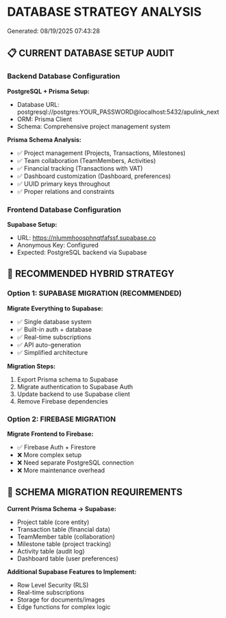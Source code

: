 ﻿# DATABASE STRATEGY ANALYSIS
Generated: 08/19/2025 07:43:28

## 📋 CURRENT DATABASE SETUP AUDIT

### Backend Database Configuration
**PostgreSQL + Prisma Setup:**
- Database URL: postgresql://postgres:YOUR_PASSWORD@localhost:5432/apulink_next
- ORM: Prisma Client
- Schema: Comprehensive project management system

**Prisma Schema Analysis:**
- ✅ Project management (Projects, Transactions, Milestones)
- ✅ Team collaboration (TeamMembers, Activities)
- ✅ Financial tracking (Transactions with VAT)
- ✅ Dashboard customization (Dashboard, preferences)
- ✅ UUID primary keys throughout
- ✅ Proper relations and constraints

### Frontend Database Configuration
**Supabase Setup:**
- URL: https://nlummhoosphnqtfafssf.supabase.co
- Anonymous Key: Configured
- Expected: PostgreSQL backend via Supabase

## 🎯 RECOMMENDED HYBRID STRATEGY

### Option 1: SUPABASE MIGRATION (RECOMMENDED)
**Migrate Everything to Supabase:**
- ✅ Single database system
- ✅ Built-in auth + database
- ✅ Real-time subscriptions
- ✅ API auto-generation
- ✅ Simplified architecture

**Migration Steps:**
1. Export Prisma schema to Supabase
2. Migrate authentication to Supabase Auth
3. Update backend to use Supabase client
4. Remove Firebase dependencies

### Option 2: FIREBASE MIGRATION
**Migrate Frontend to Firebase:**
- ✅ Firebase Auth + Firestore
- ❌ More complex setup
- ❌ Need separate PostgreSQL connection
- ❌ More maintenance overhead

## 💾 SCHEMA MIGRATION REQUIREMENTS

**Current Prisma Schema → Supabase:**
- Project table (core entity)
- Transaction table (financial data)
- TeamMember table (collaboration)
- Milestone table (project tracking)
- Activity table (audit log)
- Dashboard table (user preferences)

**Additional Supabase Features to Implement:**
- Row Level Security (RLS)
- Real-time subscriptions
- Storage for documents/images
- Edge functions for complex logic
